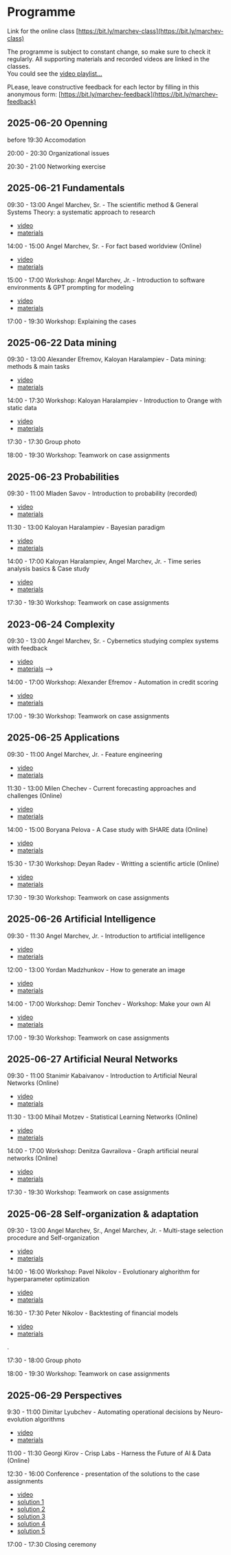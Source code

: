 # Programme  

Link for the online class [https://bit.ly/marchev-class](https://bit.ly/marchev-class)

The programme is subject to constant change, so make sure to check it regularly. All supporting materials and recorded videos are linked in the classes.  
You could see the [video playlist...](https://www.youtube.com/playlist?list=PLX9ryRl9v7BC72Zt6m_PoPJWU2zEHnvYN)  

PLease, leave constructive feedback for each lector by filling in this anonymous form: [https://bit.ly/marchev-feedback](https://bit.ly/marchev-feedback)

## **2025-06-20 Openning**  
  before 19:30 Accomodation   
  
<a/>  

  20:00 - 20:30 Organizational issues  
  
<a/>  

  20:30 - 21:00 Networking exercise  


## **2025-06-21 Fundamentals**  
  09:30 - 13:00 Angel Marchev, Sr. - The scientific method & General Systems Theory: a systematic approach to research  

* [video](https://youtube.com/playlist?list=PLX9ryRl9v7BC72Zt6m_PoPJWU2zEHnvYN)   
* [materials](marchev-sr/readme.md)   

<a/>  

  14:00 - 15:00 Angel Marchev, Sr. - For fact based worldview (Online)   

* [video](https://youtube.com/playlist?list=PLX9ryRl9v7BC72Zt6m_PoPJWU2zEHnvYN)   
* [materials](marchev-sr/readme.md)   

<a/>  

  15:00 - 17:00 Workshop: Angel Marchev, Jr. - Introduction to software environments & GPT prompting for modeling  

* [video](https://youtube.com/playlist?list=PLX9ryRl9v7BC72Zt6m_PoPJWU2zEHnvYN)   
* [materials](marchev-jr/readme.md)    

<a/>  

17:00 - 19:30 Workshop: Explaining the cases    
  

## **2025-06-22 Data mining**  
  09:30 - 13:00 Alexander Efremov, Kaloyan Haralampiev - Data mining: methods & main tasks  

* [video](https://youtube.com/playlist?list=PLX9ryRl9v7BC72Zt6m_PoPJWU2zEHnvYN)   
* [materials](efremov/readme.md)   

<a/>  

  14:00 - 17:30 Workshop: Kaloyan Haralampiev - Introduction to Orange with static data  

* [video](https://youtube.com/playlist?list=PLX9ryRl9v7BC72Zt6m_PoPJWU2zEHnvYN)   
* [materials](haralampiev/readme.md)   

<a/>  

  17:30 - 17:30 Group photo  
  
  18:00 - 19:30 Workshop: Teamwork on case assignments  
  

## **2025-06-23 Probabilities**  
  09:30 - 11:00 Mladen Savov - Introduction to probability (recorded)  

* [video](https://youtube.com/playlist?list=PLX9ryRl9v7BC72Zt6m_PoPJWU2zEHnvYN)   
* [materials](rusinov/readme.md)   

<a/>

  11:30 - 13:00 Kaloyan Haralampiev - Bayesian paradigm  

* [video](https://youtube.com/playlist?list=PLX9ryRl9v7BC72Zt6m_PoPJWU2zEHnvYN)   
* [materials](haralampiev/readme.md)   

<a/>  

   14:00 - 17:00 Kaloyan Haralampiev, Angel Marchev, Jr. - Time series analysis basics & Case study   

* [video](https://youtube.com/playlist?list=PLX9ryRl9v7BC72Zt6m_PoPJWU2zEHnvYN)   
* [materials](marchev-jr/readme.md)    

<a/>  

  17:30 - 19:30 Workshop: Teamwork on case assignments  
  

## **2023-06-24 Complexity**  
  09:30 - 13:00 Angel Marchev, Sr. - Cybernetics studying complex systems with feedback  

* [video](https://youtube.com/playlist?list=PLX9ryRl9v7BC72Zt6m_PoPJWU2zEHnvYN)   
* [materials](marchev-sr/readme.md) -->   

<a/>  

  14:00 - 17:00 Workshop: Alexander Efremov - Automation in credit scoring      

* [video](https://youtube.com/playlist?list=PLX9ryRl9v7BC72Zt6m_PoPJWU2zEHnvYN)   
* [materials](efremov/readme.md)   

<a/>  

  17:00 - 19:30 Workshop: Teamwork on case assignments  


## **2025-06-25 Applications**  

  09:30 - 11:00 Angel Marchev, Jr. - Feature engineering  

* [video](https://youtube.com/playlist?list=PLX9ryRl9v7BC72Zt6m_PoPJWU2zEHnvYN)   
* [materials](marchev-jr/readme.md)   

<a/>  

  11:30 - 13:00 Milen Chechev - Current forecasting approaches and challenges (Online)  

* [video](https://youtube.com/playlist?list=PLX9ryRl9v7BC72Zt6m_PoPJWU2zEHnvYN)   
* [materials](chechev/readme.md)   

<a/>  

  14:00 - 15:00 Boryana Pelova - A Case study with SHARE data (Online)      

* [video](https://youtube.com/playlist?list=PLX9ryRl9v7BC72Zt6m_PoPJWU2zEHnvYN)   
* [materials](pelova/readme.md)   

<a/>  

  15:30 - 17:30 Workshop: Deyan Radev - Writting a scientific article (Online)      

* [video](https://youtube.com/playlist?list=PLX9ryRl9v7BC72Zt6m_PoPJWU2zEHnvYN)   
* [materials](radev/readme.md)   

<a/>  

  17:30 - 19:30 Workshop: Teamwork on case assignments  


## **2025-06-26 Artificial Intelligence**  
  09:30 - 11:30 Angel Marchev, Jr. - Introduction to artificial intelligence    

* [video](https://youtube.com/playlist?list=PLX9ryRl9v7BC72Zt6m_PoPJWU2zEHnvYN)   
* [materials](marchev-jr/readme.md)   

<a/>  

  12:00 - 13:00 Yordan Madzhunkov - How to generate an image  


  * [video](https://youtube.com/playlist?list=PLX9ryRl9v7BC72Zt6m_PoPJWU2zEHnvYN)   
  * [materials](madzunkov/readme.md)   

<a/>  

  14:00 - 17:00 Workshop: Demir Tonchev - Workshop: Make your own AI      

* [video](https://youtube.com/playlist?list=PLX9ryRl9v7BC72Zt6m_PoPJWU2zEHnvYN)   
* [materials](tonchev/readme.md)   

<a/>  

  17:00 - 19:30 Workshop: Teamwork on case assignments  



## **2025-06-27 Artificial Neural Networks**  
  09:30 - 11:00 Stanimir Kabaivanov - Introduction to Artificial Neural Networks (Online)  

* [video](https://youtube.com/playlist?list=PLX9ryRl9v7BC72Zt6m_PoPJWU2zEHnvYN)   
* [materials](kabaivanov/readme.md)   

<a/>  

  11:30 - 13:00 Mihail Motzev - Statistical Learning Networks (Online)  

* [video](https://youtube.com/playlist?list=PLX9ryRl9v7BC72Zt6m_PoPJWU2zEHnvYN)   
* [materials](motzev/readme.md)   

<a/>  

  14:00 - 17:00 Workshop: Denitza Gavrailova - Graph artificial neural networks (Online)  

* [video](https://youtube.com/playlist?list=PLX9ryRl9v7BC72Zt6m_PoPJWU2zEHnvYN)   
* [materials](gavrailova/readme.md)   

<a/>  

  17:30 - 19:30 Workshop: Teamwork on case assignments  

  
  
## **2025-06-28 Self-organization & adaptation**  
  09:30 - 13:00 Angel Marchev, Sr., Angel Marchev, Jr. - Multi-stage selection procedure and Self-organization   

* [video](https://youtube.com/playlist?list=PLX9ryRl9v7BC72Zt6m_PoPJWU2zEHnvYN)   
* [materials](marchev-sr/readme.md)   

<a/>  

  14:00 - 16:00 Workshop: Pavel Nikolov - Evolutionary alghorithm for hyperparameter optimization  

* [video](https://youtube.com/playlist?list=PLX9ryRl9v7BC72Zt6m_PoPJWU2zEHnvYN)   
* [materials](nikolov-pa/readme.md)   

<a/>  

16:30 - 17:30 Peter Nikolov - Backtesting of financial models   

* [video](https://youtube.com/playlist?list=PLX9ryRl9v7BC72Zt6m_PoPJWU2zEHnvYN)   
* [materials](nikolov-pe/readme.md)   

<a/>. 

17:30 - 18:00 Group photo  
<a/>  

  18:00 - 19:30 Workshop: Teamwork on case assignments    

  
## **2025-06-29 Perspectives**  
    

   9:30 - 11:00 Dimitar Lyubchev - Automating operational decisions by Neuro-evolution algorithms   

* [video](https://youtube.com/playlist?list=PLX9ryRl9v7BC72Zt6m_PoPJWU2zEHnvYN)   
* [materials](lyubchev/readme.md)  

<a/>  

  11:00 - 11:30 Georgi Kirov - Crisp Labs - Harness the Future of AI & Data (Online)   
  
  
    
  
  12:30 - 16:00 Conference - presentation of the solutions to the case assignments   

* [video](https://youtube.com/playlist?list=PLX9ryRl9v7BC72Zt6m_PoPJWU2zEHnvYN)   
* [solution 1](cases/solution1/readme.md)  
* [solution 2](cases/solution2/readme.md)  
* [solution 3](cases/solution3/readme.md)  
* [solution 4](cases/solution4/readme.md)  
* [solution 5](cases/solution5/readme.md)    

<a/>  

  17:00 - 17:30 Closing ceremony  

<!--
## **2023-07-14 Openning**  
  before 18:30 Accomodation   
  18:30 - 19:30 Organizational issues  
  19:30 - 21:00 Networking exercise  


## **2023-07-15 Fundamentals**  
  09:30 - 13:00 Angel Marchev, Sr. - The scientific method & General Systems Theory: a systematic approach to research (Online)  
* [video1](https://youtu.be/e_wryWsMWoU)  
* [video2](https://youtu.be/YUiE8bRN2xA)  
  
<a/>  

  14:00 - 17:00 Workshop: Angel Marchev, Jr. - Introduction to software environments for modeling  
* [materials](marchev/readme.md)  
* [video](https://youtu.be/ZBoLs0D8bWw)  
  
<a/>  

17:00 - 19:30 Workshop: Explaining the cases    
  

## **2023-07-16 Fundamentals**  
  09:30 - 13:00 Angel Marchev, Sr. - Cybernetics studying complex systems with feedback (Online)  
* [video1](https://youtu.be/zyWgyePY3a8)  
* [video2](https://youtu.be/PhOLG7JdMI8)  

<a/>  

  14:00 - 17:00 Workshop: Boris Kirov - Introduction to prompt engineering for data analysis  
* [materials](kirov/readme.md)  

<a/>  

  17:00 - 19:30 Workshop: Teamwork on case assignments  
  

## **2023-07-17 Fundamentals**  
  09:30 - 11:00 Martin Minchev - Introduction to probability  
* [materials](minchev/readme.md)  
* [video](https://youtu.be/A-HITGS1xpI)  

<a/>  

  11:30 - 13:00 Kaloyan Haralampiev - Bayesian paradigm  
* [materials](haralampiev/readme.md)  
* [video](https://youtu.be/6n0o835hoyA)  

<a/>  

  14:00 - 17:00 Workshop: Angel Marchev, Jr. - Data synthesis / feature engineering  
* [materials](marchev/readme.md)  
* [video1](https://youtu.be/5Z7p50KmQiA)  
* [video2](https://youtu.be/mrtbxK_PJac)  
 
<a/>  

  17:00 - 19:30 Workshop: Teamwork on case assignments  
  

## **2023-07-18 Machine Learning concepts**  
  09:30 - 13:00 Alexander Efremov, Kaloyan Haralampiev - Data mining: methods & main tasks  
* [materials](efremov/readme.md)  
* [video1](https://youtu.be/iFOTFci498E)  
* [video2](https://youtu.be/cmedfxv0tAo)  

<a/>  

  14:00 - 17:00 Workshop: Kaloyan Haralampiev - Introduction to Orange with static data  
* [materials](haralampiev/readme.md)  
* [video1](https://youtu.be/_dZga4axVaw)  
* [video2](https://youtu.be/yCRXX32zCMg)  

<a/>  

  17:00 - 19:30 Workshop: Teamwork on case assignments  
  

## **2023-07-19 Machine Learning concepts**  
  09:30 - 10:30 Alexander Efremov - Working with imbalanced target data  
* [materials](efremov/readme.md)  
* [video](https://youtu.be/ozTCHmcy44E)  

<a/>  

  10:45 - 11:45 Alexander Efremov - Principle component analysis  
* [materials](efremov/readme.md)   
* [video](https://youtu.be/FOHq_wW6Y3Y)   

<a/>  

  12:00 - 13:00 Alexander Efremov - Approaches for variable selection  
* [materials](efremov/readme.md) [video]()   
* [video](https://youtu.be/KWrmmv-jO-Y)    

<a/>  

  14:00 - 17:00 Workshop: Deyan Radev - Regression Analysis with panel data in R (Online)  
* [materials](radev/readme.md)   
* [video 1](https://youtu.be/A63AcDVqlcQ)   
* [video 2](https://youtu.be/252NqdDUDx8)

<a/>  

  17:30 - 19:30 Workshop: Teamwork on case assignments  


## **2023-07-20 Machine Learning concepts**  
  09:30 - 11:00 Kaloyan Haralampiev, Angel Marchev, Jr. - Time series analysis basics  
* [materials](haralampiev/readme.md)   
* [video](https://youtu.be/dqpGahs2-LY)  

<a/>  

  11:30 - 12:30 Kaloyan Haralampiev - Time series case study: Fourier transform   
* [materials](haralampiev/readme.md)   
* [video](https://youtu.be/u13uOvlkIHw)    

<a/>  

  12:30 - 13:30 Angel Marchev, Jr. - Time series case study: Autoregression models  
* [materials](marchev/readme.md)   
* [video](https://youtu.be/LSmLmQMLks8)    

<a/>  

  14:30 - 16:00 Workshop: Bogomil Filipov - Building application in local environment (Online)  
* [materials](filipov/readme.md)   
* [video](https://youtu.be/Cz1ePG878iA)    

<a/>  

  16:15 - 17:30 Angel Marchev, Jr. - Introduction to AI  
* [materials](marchev/readme.md)   
* [video](https://youtu.be/vuBbjrpqSrE)    

<a/>  

  17:30 - 19:30 Workshop: Teamwork on case assignments  

  
## **2023-07-21 Artificial Neural Networks**  
  09:30 - 11:30 Mihail Motzev - Statistical Learning Networks (Online)  
* [materials](motzev/readme.md)   
* [video](https://youtu.be/znjUMbSI2F4)    

<a/>  

  12:00 - 13:30 Stanimir Kabaivanov - Introduction to Artificial Neural Networks (Online)  
* [materials](kabaivanov/readme.md)   
* [video](https://youtu.be/8fXY-F6gtbw)    

<a/>  

  14:30 - 17:00 Workshop: Peter Nikolov - Quantum Neural Networks   
* [materials](penikolov/readme.md)   
* [video](https://youtu.be/VWfRS9_x8C8)    

<a/>  

  17:00 - 19:30 Workshop: Teamwork on case assignments  

  
## **2023-07-22 Self-organization & adaptation**  
  09:30 - 13:00 Angel Marchev, Sr., Angel Marchev, Jr. - Multi-stage selection procedure and Self-organization   
* [video1](https://youtu.be/3z6xdu1KLOs)   
* [video2](https://youtu.be/uPnS7FLLoS0)    

<a/>  

  14:00 - 15:00 Demir Tonchev - Introduction to reinforced learning  
* [materials](tonchev/readme.md)  
* [video](https://youtu.be/Ve59lMzvHa8)    

<a/>  

  15:00 - 17:30 Workshop: Pavel Nikolov - Evolutionary alghorithm for hyperparameter optimization  
* [materials](panikolov/readme.md)   
* [video](https://youtu.be/dkWYyoUefOg)    

<a/>  

  17:30 - 19:30 Workshop: Teamwork on case assignments    

  
## **2023-07-23 Perspectives**  
  09:30 - 10:30 Sergey Vichev - Reasonning capabilities of LLMs using text-to-SQL  
* [materials](vichev/readme.md)   
* [video](https://youtu.be/CbWtjCxMMDo)   

<a/>  

  10:30 - 11:30 Boyan Markov - Empirical approach of studying individual risk preference  
* [materials](markov/readme.md)   
* [video](https://youtu.be/0uOPwf_TcjA)    

<a/>  

  12:00 - 13:00 A word from our partners: Irem Yaman, KBC Bank  
* [video](https://youtu.be/be62frWEyNQ)    

<a/>  
  
  14:00 - 17:00 Conference - presentation of the solutions to the case assignments   
* case 1: [[solution](cases-solutions/case1/readme.md)] [[video](https://youtu.be/OIzaDL3l1tg)]   
* case 2: [[solution](cases-solutions/case2/readme.md)] [[video](https://youtu.be/tHxHqEBUftY)]  
* case 3: [[solution](cases-solutions/case3/readme.md)] [[video](https://youtu.be/ejD8rhRcRxY)]  

<a/>  

  17:00 - 17:30 Closing ceremony  

  -->
